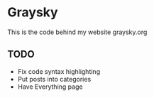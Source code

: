 # Graysky

This is the code behind my website graysky.org

## TODO

- Fix code syntax highlighting
- Put posts into categories
- Have Everything page
